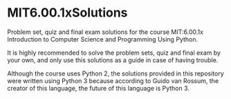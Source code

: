 # MIT6.00.1xSolutions
Problem set, quiz and final exam solutions for the course MIT:6.00.1x Introduction to Computer Science and Programming Using Python.

It is highly recommended to solve the problem sets, quiz and final exam by your own, and only use this solutions as a guide in case of having trouble.

Although the course uses Python 2, the solutions provided in this repository were written using Python 3 because according to Guido van Rossum, the creator of this language, the future of this language is Python 3.
